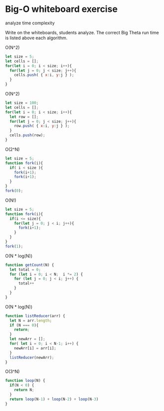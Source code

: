 # Big-O whiteboard exercise

analyze time complexity

Write on the whiteboards, students analyze. The correct Big Theta run time is listed above each algorithm.

O(N^2)
```javascript
let size = 5;
let cells = [];
for(let i = 0; i < size; i++){
  for(let j = 0; j < size; j++){
    cells.push( { x:i, y:j } );
  }
}
```

O(N^2)
```javascript
let size = 100;
let cells = [];
for(let i = 0; i < size; i++){
  let row = [];
  for(let j = 0; j < size; j++){
    row.push( { x:i, y:j } );
  }
  cells.push(row);
}
```

O(2^N)
```javascript
let size = 5;
function fork(i){
  if( i < size ){
    fork(i+1);
    fork(i+1);
  }
}
fork(0);
```

O(N!)
```javascript
let size = 5;
function fork(i){
  if(i <= size){
    for(let j = 0; j < i; j++){
      fork(i+1);
    }
  }
}
fork(1);
```

O(N * log(N))
```javascript
function getCount(N) {
  let total = 0;
  for (let i = 0; i < N;  i *= 2) {
    for (let j = 0; j < i; j++) {
      total++
    }
  }
}
```

O(N * log(N))
```javascript
function listReducer(arr) {
  let N = arr.length;
  if (N === 0){
    return;
  }
  let newArr = [];
  for( let i = 0; i < N-1; i++) {
    newArr[i] = arr[i];
  }
  listReducer(newArr);
}
```

O(3^N)
```javascript
function loop(N) {
  if(N < 0) {
    return N;
  }
  return loop(N-1) + loop(N-2) + loop(N-3)
}
```